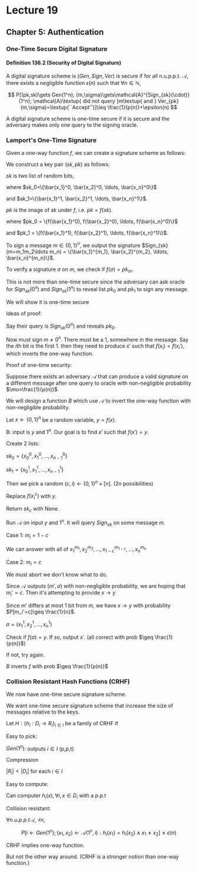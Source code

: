 # Lecture 19

## Chapter 5: Authentication

### One-Time Secure Digital Signature

#### Definition 136.2 (Security of Digital Signature)

A digital signature scheme is $(Gen, Sign, Ver)$ is secure if for all n.u.p.p.t. $\mathcal{A}$, there exists a negligible function $\epsilon(n)$ such that $\forall n\in\mathbb{N}$,

$$
P[(pk,sk)\gets Gen(1^n); (m,\sigma)\gets\mathcal{A}^{Sign_{sk}(\cdot)}(1^n); \mathcal{A}\textup{ did not query }m\textup{ and } Ver_{pk}(m,\sigma)=\textup{``Accept''}]\leq \frac{1}{p(n)}+\epsilon(n)
$$

A digital signature scheme is one-time secure if it is secure and the adversary makes only one query to the signing oracle.

### Lamport's One-Time Signature

Given a one-way function $f$, we can create a signature scheme as follows:

We construct a key pair $(sk, pk)$ as follows:

$sk$ is two list of random bits, 

where $sk_0=\{\bar{x_1}^0, \bar{x_2}^0, \ldots, \bar{x_n}^0\}$ 

and $sk_1=\{\bar{x_1}^1, \bar{x_2}^1, \ldots, \bar{x_n}^1\}$.

$pk$ is the image of $sk$ under $f$, i.e. $pk = f(sk)$.

where $pk_0 = \{f(\bar{x_1}^0), f(\bar{x_2}^0), \ldots, f(\bar{x_n}^0)\}$

and $pk_1 = \{f(\bar{x_1}^1), f(\bar{x_2}^1), \ldots, f(\bar{x_n}^1)\}$.

To sign a message $m\in\{0,1\}^n$, we output the signature $Sign_{sk}(m=m_1m_2\ldots m_n) = \{\bar{x_1}^{m_1}, \bar{x_2}^{m_2}, \ldots, \bar{x_n}^{m_n}\}$.

To verify a signature $\sigma$ on $m$, we check if $f(\sigma) = pk_m$.

This is not more than one-time secure since the adversary can ask oracle for $Sign_{sk}(0^n)$ and $Sign_{sk}(1^n)$ to reveal list $pk_0$ and $pk_1$ to sign any message.

We will show it is one-time secure

Ideas of proof:

Say their query is $Sign_{sk}(0^n)$ and reveals $pk_0$. 

Now must sign $m\neq 0^n$. There must be a 1, somewhere in the message. Say the $i$th bit is the first 1. then they need to produce $x'$ such that $f(x_i)=f(x_i')$, which inverts the one-way function.

Proof of one-time security:

Suppose there exists an adversary $\mathcal{A}$ that can produce a valid signature on a different message after one query to oracle with non-negligible probability $\mu>\frac{1}{p(n)}$.

We will design a function $B$ which use $\mathcal{A}$ to invert the one-way function with non-negligible probability.

Let $x\gets \{0,1\}^n$ be a random variable, $y=f(x)$.

B: input is $y$ and $1^n$. Our goal is to find $x'$ such that $f(x')=y$.

Create 2 lists:

$sk_0=\{x_0^0, x_1^0, \ldots, x_{n-1}^0\}$

$sk_1=\{x_0^1, x_1^1, \ldots, x_{n-1}^1\}$

Then we pick a random $(c,i)\gets \{0,1\}^n\times [n]$. ($2n$ possibilities)

Replace $f(x_i^c)$ with $y$.

Return $sk_c$ with None.

Run $\mathcal{A}$ on input $y$ and $1^n$. It will query $Sign_{sk}$ on some message $m$.

Case 1: $m_i=1-c$

We can answer with all of $x_1^{m_1}, x_2^{m_2}, \ldots, x_{1-c}^{m_{1-c}}, \ldots, x_n^{m_n}$

Case 2: $m_i=c$

We must abort we don't know what to do.

Since $\mathcal{A}$ outputs $(m',\sigma)$ with non-negligible probability, we are hoping that $m_i'=c$. Then it's attempting to provide $x\to y$

Since $m'$ differs at most 1 bit from $m$, we have $x\to y$ with probability $P[m_i'=c]\geq \frac{1}{n}$.

$\sigma=(x_1^1,x_2^1,\ldots,x_n^1)$

Check if $f(\sigma)=y$. If so, output $x'$. (all correct with prob $\geq \frac{1}{p(n)}$)

If not, try again.

$B$ inverts $f$ with prob $\geq \frac{1}{p(n)}$

### Collision Resistant Hash Functions (CRHF)

We now have one-time secure signature scheme.

We want one-time secure signature scheme that increase the size of messages relative to the keys.

Let $H:\{h_i:D_i\to R_i\}_{i\in I}$ be a family of CRHF if

Easy to pick: 

$Gen(1^n)$: outputs $i\in I$ (p,p,t)

Compression

$|R_i|<|D_i|$ for each $i\in I$

Easy to compute:

Can computer $h_i(x),\forall i,x\in D_i$ with a p.p.t

Collision resistant:

$\forall n.u.p.p.t \mathcal{A}$, $\forall n$, 

$$
P[i\gets Gen(1^n); (x_1,x_2)\gets \mathcal{A}(1^n,i): h_i(x_1)=h_i(x_2)\land x_1\neq x_2]\leq \epsilon(n)
$$

CRHF implies one-way function.

But not the other way around. (CRHF is a stronger notion than one-way function.)

